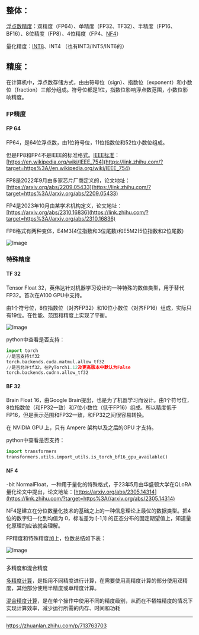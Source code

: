 ## 整体：

[浮点数精度](https://zhida.zhihu.com/search?content_id=246744417&content_type=Article&match_order=1&q=%E6%B5%AE%E7%82%B9%E6%95%B0%E7%B2%BE%E5%BA%A6&zhida_source=entity)：双精度（FP64）、单精度（FP32、TF32）、半精度（FP16、BF16）、8位精度（FP8）、4位精度（FP4、[NF4](https://zhida.zhihu.com/search?content_id=246744417&content_type=Article&match_order=1&q=NF4&zhida_source=entity)）

量化精度：[INT8](https://zhida.zhihu.com/search?content_id=246744417&content_type=Article&match_order=1&q=INT8&zhida_source=entity)、INT4 （也有INT3/INT5/INT6的）

## 精度：

在计算机中，浮点数存储方式，由由符号位（sign）、指数位（exponent）和小数位（fraction）三部分组成。符号位都是1位，指数位影响浮点数范围，小数位影响精度。

### FP精度

#### FP 64

FP64，是64位浮点数，由1位符号位，11位指数位和52位小数位组成。

但是FP8和FP4不是IEEE的标准格式。[IEEE标准](https://zhida.zhihu.com/search?content_id=246744417&content_type=Article&match_order=1&q=IEEE%E6%A0%87%E5%87%86&zhida_source=entity)：[https://en.wikipedia.org/wiki/IEEE_754](https://link.zhihu.com/?target=https%3A//en.wikipedia.org/wiki/IEEE_754)

FP8是2022年9月由多家芯片厂商定义的，论文地址：[https://arxiv.org/abs/2209.05433](https://link.zhihu.com/?target=https%3A//arxiv.org/abs/2209.05433)

FP4是2023年10月由某学术机构定义，论文地址：[https://arxiv.org/abs/2310.16836](https://link.zhihu.com/?target=https%3A//arxiv.org/abs/2310.16836)

FP8格式有两种变体，E4M3(4位指数和3位尾数)和E5M2(5位指数和2位尾数)

![Image](https://github.com/user-attachments/assets/50a43c07-155f-4c27-af6d-6906ff69502e)

### 特殊精度

#### TF 32

Tensor Float 32，英伟达针对机器学习设计的一种特殊的数值类型，用于替代FP32。首次在A100 GPU中支持。

由1个符号位，8位指数位（对齐FP32）和10位小数位（对齐FP16）组成，实际只有19位。在性能、范围和精度上实现了平衡。

![Image](https://github.com/user-attachments/assets/000b11c1-ea99-4071-9de0-12fec83d70d1)

python中查看是否支持：

``` python
import torch
//是否支持tf32
torch.backends.cuda.matmul.allow_tf32
//是否允许tf32，在PyTorch1.12及更高版本中默认为False
torch.backends.cudnn.allow_tf32
```
#### BF 32

Brain Float 16，由Google Brain提出，也是为了机器学习而设计。由1个符号位，8位指数位（和FP32一致）和7位小数位（低于FP16）组成。所以精度低于FP16，但是表示范围和FP32一致，和FP32之间很容易转换。

在 NVIDIA GPU 上，只有 Ampere 架构以及之后的GPU 才支持。

python中查看是否支持：

``` python
import transformers
transformers.utils.import_utils.is_torch_bf16_gpu_available()
```

#### NF 4

-bit NormalFloat，一种用于量化的特殊格式，于23年5月由华盛顿大学在QLoRA量化论文中提出，论文地址：[https://arxiv.org/abs/2305.14314](https://link.zhihu.com/?target=https%3A//arxiv.org/abs/2305.14314)

NF4是建立在分位数量化技术的基础之上的一种信息理论上最优的数据类型。把4位的数字归一化到均值为 0，标准差为 [-1,1] 的正态分布的固定期望值上，知道量化原理的应该就会理解。

FP精度和特殊精度加上，位数总结如下表：

![Image](https://github.com/user-attachments/assets/734d8d59-3d05-42f8-b6ed-0d19ba96914c)

---

多精度和混合精度

[多精度计算](https://zhida.zhihu.com/search?content_id=246744417&content_type=Article&match_order=1&q=%E5%A4%9A%E7%B2%BE%E5%BA%A6%E8%AE%A1%E7%AE%97&zhida_source=entity)，是指用不同精度进行计算，在需要使用高精度计算的部分使用双精度，其他部分使用半精度或单精度计算。

[混合精度计算](https://zhida.zhihu.com/search?content_id=246744417&content_type=Article&match_order=1&q=%E6%B7%B7%E5%90%88%E7%B2%BE%E5%BA%A6%E8%AE%A1%E7%AE%97&zhida_source=entity)，是在单个操作中使用不同的精度级别，从而在不牺牲精度的情况下实现计算效率，减少运行所需的内存、时间和功耗

---
https://zhuanlan.zhihu.com/p/713763703